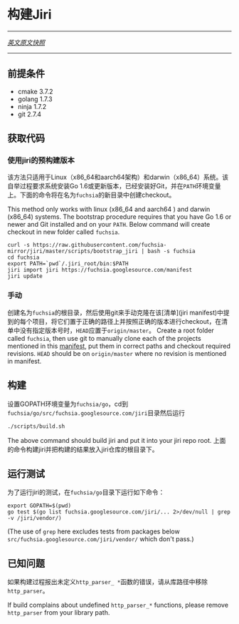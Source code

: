 # 构建Jiri
---

[*英文原文快照*](https://github.com/fuchsia-mirror/jiri/blob/6ddcc1e3e9d9c4aba2eb0446b5b1345924c823af/BUILD.md)

---

## 前提条件

* cmake 3.7.2
* golang 1.7.3
* ninja 1.7.2
* git 2.7.4

## 获取代码

### 使用jiri的预构建版本

该方法只适用于Linux（x86\_64和aarch64架构）和darwin（x86\_64）系统。该自举过程要求系统安装Go 1.6或更新版本，已经安装好Git，并在`PATH`环境变量上。下面的命令将在名为`fuchsia`的新目录中创建checkout。

This method only works with linux (x86\_64 and aarch64 ) and darwin (x86\_64) systems.
The bootstrap procedure requires that you have Go 1.6 or newer and Git installed and on your `PATH`. Below command will create checkout in new folder called `fuchsia`.
```
curl -s https://raw.githubusercontent.com/fuchsia-mirror/jiri/master/scripts/bootstrap_jiri | bash -s fuchsia
cd fuchsia
export PATH=`pwd`/.jiri_root/bin:$PATH
jiri import jiri https://fuchsia.googlesource.com/manifest
jiri update
```
### 手动
创建名为`fuchsia`的根目录，然后使用git来手动克隆在该[清单](jiri manifest)中提到的每个项目，将它们置于正确的路径上并按照正确的版本进行checkout，在清单中没有指定版本号时，`HEAD`应置于`origin/master`。
Create a root folder called `fuchsia`, then use git to manually clone each of the projects mentioned in this [manifest][jiri manifest], put them in correct paths and checkout required revisions. `HEAD` should be on `origin/master` where no revision is mentioned in manifest.

## 构建
设置GOPATH环境变量为`fuchsia/go`，cd到`fuchsia/go/src/fuchsia.googlesource.com/jiri`目录然后运行
```
./scripts/build.sh
```

The above command should build jiri and put it into your jiri repo root.
上面的命令构建jiri并把构建的结果放入jiri仓库的根目录下。

## 运行测试
为了运行jiri的测试，在`fuchsia/go`目录下运行如下命令：
```
export GOPATH=$(pwd)
go test $(go list fuchsia.googlesource.com/jiri/... 2>/dev/null | grep -v /jiri/vendor/)
```

(The use of `grep` here excludes tests from packages below `src/fuchsia.googlesource.com/jiri/vendor/` which don't pass.)

## 已知问题

如果构建过程报出未定义`http_parser_ *`函数的错误，请从库路径中移除`http_parser`。

If build complains about undefined `http_parser_*` functions, please remove `http_parser` from your library path.

[jiri manifest]: https://github.com/fuchsia-mirror/manifest/blob/master/jiri "jiri manifest"
